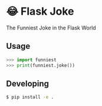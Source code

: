 # :joy: Flask Joke
The Funniest Joke in the Flask World


## Usage

```python
>>> import funniest
>>> print(funniest.joke())
```

## Developing

```bash
$ pip install -e .
```

